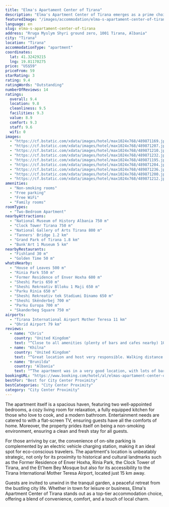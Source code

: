 ```yaml
---
title: "Elma's Apartament Center of Tirana"
description: "Elma's Apartment Center of Tirana emerges as a prime choice for travelers seeking comfort and convenience in the heart of Albania's vibrant capital."
featuredImage: "/images/accommodation/elma-s-apartament-center-of-tirana-489871169.jpg"
language: en
slug: elma-s-apartament-center-of-tirana
address: "Rruga Myslym Shyri ground zero, 1001 Tirana, Albania"
city: "Tirana"
location: "Tirana"
accommodationType: "apartment"
coordinates:
  lat: 41.32429215
  lng: 19.81170275
price: "US$59"
priceFrom: 59
starRating: 3
rating: 9.4
ratingWords: "Outstanding"
numberOfReviews: 14
ratings:
  overall: 9.4
  location: 9.8
  cleanliness: 9.5
  facilities: 9.3
  value: 8.9
  comfort: 9.3
  staff: 9.6
  wifi: 0
images:
  - "https://cf.bstatic.com/xdata/images/hotel/max1024x768/489871169.jpg?k=c0835f2a6c3f6e4f8cfc1c0ae50503d9c528a8d5220a91af97e31e0845edbc2d&o=&hp=1"
  - "https://cf.bstatic.com/xdata/images/hotel/max1024x768/489871207.jpg?k=fa3ac505ca54833c60637fdd34301ffc12429b912b4d21509aa2c27a25d998d3&o=&hp=1"
  - "https://cf.bstatic.com/xdata/images/hotel/max1024x768/489871210.jpg?k=dc9f4033348b7446bfe76d7717470cd950b38d26829ec744898a393baab39dda&o=&hp=1"
  - "https://cf.bstatic.com/xdata/images/hotel/max1024x768/489871232.jpg?k=26fe5019b2be64e280b5204afa727504b6fe9160623ac4426b976d9c9f85017e&o=&hp=1"
  - "https://cf.bstatic.com/xdata/images/hotel/max1024x768/489871195.jpg?k=0b51a92d3f6f5d19f18d0d060a2a9f16ccc0adeaf0acdc1562f6cfcda8da9298&o=&hp=1"
  - "https://cf.bstatic.com/xdata/images/hotel/max1024x768/489871204.jpg?k=ad9d990319b2803f14eb7baade7dfbe9167c58a2d77842922d624d3ceb4c93fc&o=&hp=1"
  - "https://cf.bstatic.com/xdata/images/hotel/max1024x768/489871236.jpg?k=9e5020ee2d3d906e098f08b1ad4a1d6c3f9e468a3ea6fa2f81b6359399dc0ac2&o=&hp=1"
  - "https://cf.bstatic.com/xdata/images/hotel/max1024x768/489871200.jpg?k=86604530a15dad576819da22f1c21c0f9cae2a7ac1a7436339ba2637c4be59c9&o=&hp=1"
  - "https://cf.bstatic.com/xdata/images/hotel/max1024x768/489871212.jpg?k=cc4831d66c790d0319bc585cc6cef4f03480ca401dc5889d84717222f2360bee&o=&hp=1"
amenities:
  - "Non-smoking rooms"
  - "Free parking"
  - "Free WiFi"
  - "Family rooms"
roomTypes:
  - "Two-Bedroom Apartment"
nearbyAttractions:
  - "National Museum of History Albania 750 m"
  - "Clock Tower Tirana 750 m"
  - "National Gallery of Arts Tirana 800 m"
  - "Tanners' Bridge 1.2 km"
  - "Grand Park of Tirana 1.8 km"
  - "Bunk'Art 1 Museum 5 km"
nearbyRestaurants:
  - "Fishland 30 m"
  - "Golden Time 50 m"
whatsNearby:
  - "House of Leaves 500 m"
  - "Rinia Park 550 m"
  - "Former Residence of Enver Hoxha 600 m"
  - "Sheshi Paris 650 m"
  - "Sheshi Rekreativ Blloku 1 Maji 650 m"
  - "Parku Rinia 650 m"
  - "Sheshi Rekreativ tek Stadiumi Dinamo 650 m"
  - "Sheshi Skënderbej 700 m"
  - "Parku Europa 700 m"
  - "Skanderbeg Square 750 m"
airports:
  - "Tirana International Airport Mother Teresa 11 km"
  - "Ohrid Airport 79 km"
reviews:
  - name: "Chris"
    country: "United Kingdom"
    text: "“Close to all amenities (plenty of bars and cafes nearby) 10 mins walk to Skandersberg square and the pyramid and Tirana castle”"
  - name: "Khilna"
    country: "United Kingdom"
    text: "“Great location and host very responsible. Walking distance to Skanderberg Square.”"
  - name: "Brunilda"
    country: "Albania"
    text: "“The apartment was in a very good location, with lots of bars and restorants. The apartment was very clean and the owner was very friendly and kind.”"
bookingURL: "https://www.booking.com/hotel/al/elmas-apartament-center-of-tirana.en-gb.html?aid=8035640"
bestFor: "Best for City Center Proximity"
bestCategories: "City Center Proximity"
category: "City Center Proximity"
---
```


The apartment itself is a spacious haven, featuring two well-appointed bedrooms, a cozy living room for relaxation, a fully equipped kitchen for those who love to cook, and a modern bathroom. Entertainment needs are catered to with a flat-screen TV, ensuring guests have all the comforts of home. Moreover, the property prides itself on being a non-smoking environment, ensuring a clean and fresh stay for all guests.

For those arriving by car, the convenience of on-site parking is complemented by an electric vehicle charging station, making it an ideal spot for eco-conscious travelers. The apartment's location is unbeatably strategic, not only for its proximity to historical and cultural landmarks such as the Former Residence of Enver Hoxha, Rinia Park, the Clock Tower of Tirana, and the Et'hem Bey Mosque but also for its accessibility to the Tirana International Mother Teresa Airport, located just 15 km away.

Guests are invited to unwind in the tranquil garden, a peaceful retreat from the bustling city life. Whether in town for leisure or business, Elma's Apartment Center of Tirana stands out as a top-tier accommodation choice, offering a blend of convenience, comfort, and a touch of local charm.
